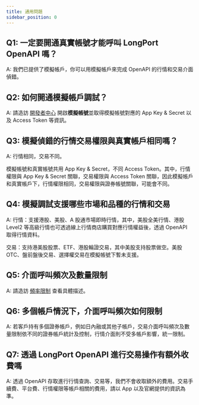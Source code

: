 ```yaml
---
title: 通用問題
sidebar_position: 0
---
```


## Q1: 一定要開通真實帳號才能呼叫 LongPort OpenAPI 嗎？

A: 我們已提供了模擬帳戶，你可以用模擬帳戶來完成 OpenAPI 的行情和交易介面偵錯。

## Q2: 如何開通模擬帳戶調試？

A: 請造訪 [開發者中心](https://open.longportapp.com/account/) 開啟**模擬帳號**並取得模擬帳號對應的 App Key & Secret 以及 Access Token 等資訊。

## Q3: 模擬偵錯的行情交易權限與真實帳戶相同嗎？

A: 行情相同，交易不同。

模擬帳號和真實帳號共用 App Key & Secret，不同 Access Token。其中，行情權限與 App Key & Secret 關聯，交易權限與 Access Token 關聯，因此模擬帳戶和真實帳戶下，行情權限相同，交易權限與證券帳號關聯，可能會不同。

## Q4: 模擬調試支援哪些市場和品種的行情和交易

A: 行情：支援港股、美股、A 股通市場即時行情，其中，美股全美行情、港股 Level2 等高級行情也可透過線上行情商店購買對應行情權益後，透過 OpenAPI 取得行情資料。

交易：支持港美股股票、ETF、港股輪證交易，其中美股支持股票做空。美股 OTC、盤前盤後交易、選擇權交易在模擬帳號下暫未支援。

## Q5: 介面呼叫頻次及數量限制

A: 請造訪 [頻率限制](/docs/#rate-limit) 查看具體描述。

## Q6: 多個帳戶情況下，介面呼叫頻次如何限制

A: 若客戶持有多個證券帳戶，例如日內融或其他子帳戶，交易介面呼叫頻次及數量限制依不同的證券帳戶統計及控制，行情介面則不受多帳戶影響，統一限制。

## Q7: 透過 LongPort OpenAPI 進行交易操作有額外收費嗎

A: 透過 OpenAPI 存取進行行情查詢、交易等，我們不會收取額外的費用。交易手續費、平台費、行情權限等帳戶相關的費用，請以 App 以及官網提供的資訊為準。
